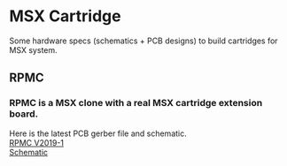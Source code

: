 # MSX Cartridge

Some hardware specs (schematics + PCB designs) to build cartridges for 
MSX system.

## RPMC 
### RPMC is a MSX clone with a real MSX cartridge extension board.
Here is the latest PCB gerber file and schematic.<br>
[RPMC V2019-1](https://drive.google.com/open?id=1N0of_Qc8jfkX5S-HGIQiXc7S8SLOvJMs) <br>
[Schematic](https://github.com/meesokim/msx-cartridge/blob/master/rpmcv2019-1/output/rpmcv2019-1.pdf)
